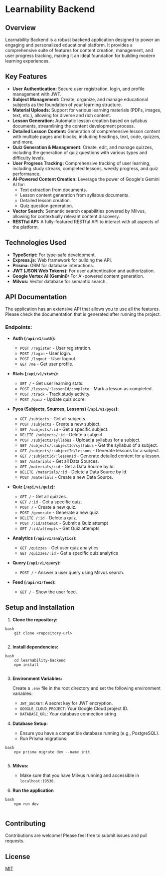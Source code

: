 # Learnability Backend

## Overview

Learnability Backend is a robust backend application designed to power an engaging and personalized educational platform. It provides a comprehensive suite of features for content creation, management, and user progress tracking, making it an ideal foundation for building modern learning experiences.

## Key Features

*   **User Authentication:** Secure user registration, login, and profile management with JWT.
*   **Subject Management:** Create, organize, and manage educational subjects as the foundation of your learning structure.
*   **Material Uploads:** Support for various learning materials (PDFs, images, text, etc.), allowing for diverse and rich content.
*   **Lesson Generation:** Automatic lesson creation based on syllabus documents, streamlining the content development process.
*   **Detailed Lesson Content:** Generation of comprehensive lesson content with multiple pages and blocks, including headings, text, code, quizzes, and more.
*   **Quiz Generation & Management:** Create, edit, and manage quizzes, including the generation of quiz questions with various types and difficulty levels.
*   **User Progress Tracking:** Comprehensive tracking of user learning, including study streaks, completed lessons, weekly progress, and quiz performance.
*   **AI-Powered Content Creation:** Leverage the power of Google's Gemini AI for:
    *   Text extraction from documents.
    *   Lesson content generation from syllabus documents.
    *   Detailed lesson creation.
    *   Quiz question generation.
*   **Vector Search:**  Semantic search capabilities powered by Milvus, allowing for contextually relevant content discovery.
*   **RESTful API:** A fully-featured RESTful API to interact with all aspects of the platform.

## Technologies Used

*   **TypeScript:** For type-safe development.
*   **Express.js:**  Web framework for building the API.
*   **Prisma:** ORM for database interactions.
*   **JWT (JSON Web Tokens):** For user authentication and authorization.
*   **Google Vertex AI (Gemini):** For AI-powered content generation.
*   **Milvus:** Vector database for semantic search.

## API Documentation

The application has an extensive API that allows you to use all the features. Please check the documentation that is generated after running the project.

### Endpoints:

*   **Auth (`/api/v1/auth`):**
    *   `POST /register` - User registration.
    *   `POST /login` - User login.
    *   `POST /logout` - User logout.
    *   `GET /me` - Get user profile.
*   **Stats (`/api/v1/stats`):**
    *   `GET /` - Get user learning stats.
    *   `POST /lesson/:lessonId/complete` - Mark a lesson as completed.
    *   `POST /track` - Track study activity.
    *   `POST /quiz` - Update quiz score.
*   **Pyos (Subjects, Sources, Lessons) (`/api/v1/pyos`):**
    *   `GET /subjects` - Get all subjects.
    *   `POST /subjects` - Create a new subject.
    *   `GET /subjects/:id` - Get a specific subject.
    *   `DELETE /subjects/:id` - Delete a subject.
    *   `POST /subjects/syllabus` - Upload a syllabus for a subject.
    *   `GET /subjects/:subjectId/syllabus` - Get the syllabus of a subject.
    *   `GET /subjects/:subjectId/lessons` - Generate lessons for a subject.
    *   `GET /:subjectId/:lessonId` - Generate detailed content for a lesson.
    * `GET /materials` - Get all Data Sources.
    * `GET /materials/:id` - Get a Data Source by Id.
    * `DELETE /materials/:id` - Delete a Data Source by Id.
    * `POST /materials` - Create a new Data Source.

*   **Quiz (`/api/v1/quiz`):**
    *   `GET /` - Get all quizzes.
    *   `GET /:id` - Get a specific quiz.
    *   `POST /` - Create a new quiz.
    *   `POST /generate` - Generate a new quiz.
    *   `DELETE /:id` - Delete a quiz.
    * `POST /:id/attempt` - Submit a Quiz attempt
    * `GET /:id/attempts` - Get Quiz attempts
*   **Analytics (`/api/v1/analytics`):**
    *   `GET /quizzes` - Get user quiz analytics.
    * `GET /quizzes/:id` - Get a specific quiz analytics
*   **Query (`/api/v1/query`):**
    *   `POST /` - Answer a user query using Milvus search.
* **Feed (`/api/v1/feed`):**
    *   `GET /` - Show the user feed.

## Setup and Installation

1.  **Clone the repository:**
```
bash
    git clone <repository-url>
    
```
2.  **Install dependencies:**
```
bash
    cd learnability-backend
    npm install
    
```
3.  **Environment Variables:**

    Create a `.env` file in the root directory and set the following environment variables:

    *   `JWT_SECRET`: A secret key for JWT encryption.
    *   `GOOGLE_CLOUD_PROJECT`: Your Google Cloud project ID.
    *   `DATABASE_URL`: Your database connection string.

4.  **Database Setup:**

    *   Ensure you have a compatible database running (e.g., PostgreSQL).
    *   Run Prisma migrations:
```
bash
    npx prisma migrate dev --name init
    
```
5.  **Milvus:**

    *   Make sure that you have Milvus running and accessible in `localhost:19530`.

6. **Run the application**
```
bash
    npm run dev
    
```
## Contributing

Contributions are welcome! Please feel free to submit issues and pull requests.

## License

[MIT](LICENSE)